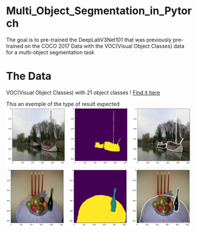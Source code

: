 # Multi_Object_Segmentation_in_Pytorch
The goal is to pre-trained the DeepLabV3Net101 that was previously pre-trained on the COCO 2017 Data with the VOC(Visual Object Classes) data for a multi-object segmentation task

# The Data
 VOC(Visual Object Classes) with 21 object classes ! 
[Find it here]( http://host.robots.ox.ac.uk/pascal/VOC/voc2012/index.html)


This an exemple of the type of result expected
![](https://github.com/saag7/Multi_Object_Segmentation_in_Pytorch/blob/main/Screenshot%202024-09-15%20131622.png)
![](https://github.com/saag7/Multi_Object_Segmentation_in_Pytorch/blob/main/Screenshot%202024-09-15%20131632.png)
